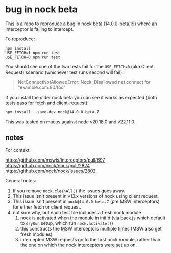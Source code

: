 # bug in nock beta

This is a repo to reproduce a bug in nock beta (14.0.0-beta.19) where an interceptor is failing to intercept.

To reproduce:

```
npm install
USE_FETCH=1 npm run test
USE_FETCH=0 npm run test
```

You should see one of the two tests fail for the `USE_FETCH=0` (aka Client Request) scenario (whichever test runs second will fail):
> NetConnectNotAllowedError: Nock: Disallowed net connect for "example.com:80/foo"

If you install the older nock beta you can see it works as expected (both tests pass for fetch and client-request):

```
npm install --save-dev nock@14.0.0-beta.7
```

This was tested on macos against node v20.18.0 and v22.11.0.

## notes

For context:

https://github.com/mswjs/interceptors/pull/697
https://github.com/nock/nock/pull/2824
https://github.com/nock/nock/issues/2802

General notes:

1. If you remove `nock.cleanAll()` the issues goes away.
1. This issue isn't present in v13.x versions of nock using client request.
1. This issue isn't present in `nock@14.0.0-beta.7` (pre MSW interceptors) for either fetch or client request.
1. not sure why, but each test file includes a fresh nock module
   1. nock is activated when the module in init'd (via back.js which default to `dryRun` setup, which run `nock.activate()`)
   1. this constructs the MSW interceptors multiple times (MSW also get fresh modules)
   1. intercepted MSW requests go to the first nock module, rather than the one on which the nock interceptors were set up on.



